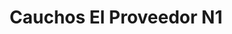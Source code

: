 ---
title: "Cauchos El Proveedor N1"
url: /barrios-unidos/cauchos-el-proveedor-n1/
shop: Autoteile
---